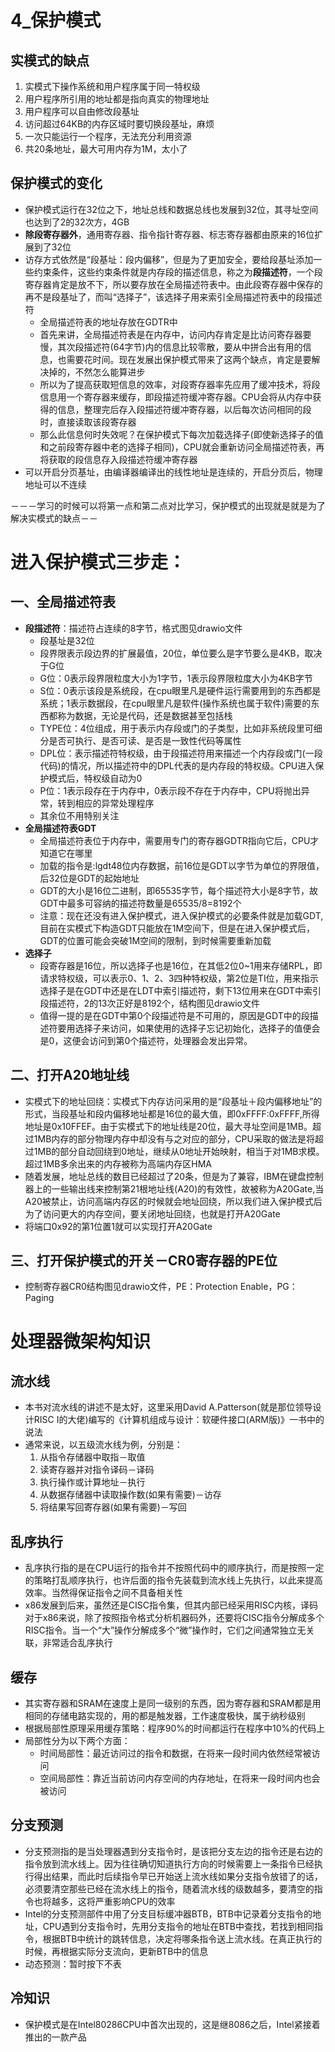 # 4_保护模式

## 实模式的缺点

1. 实模式下操作系统和用户程序属于同一特权级
2. 用户程序所引用的地址都是指向真实的物理地址
3. 用户程序可以自由修改段基址
4. 访问超过64KB的内存区域时要切换段基址，麻烦
5. 一次只能运行一个程序，无法充分利用资源
6. 共20条地址，最大可用内存为1M，太小了

## 保护模式的变化

- 保护模式运行在32位之下，地址总线和数据总线也发展到32位，其寻址空间也达到了2的32次方，4GB
- **除段寄存器外**，通用寄存器、指令指针寄存器、标志寄存器都由原来的16位扩展到了32位
- 访存方式依然是“段基址：段内偏移”，但是为了更加安全，要给段基址添加一些约束条件，这些约束条件就是内存段的描述信息，称之为**段描述符**，一个段寄存器肯定是放不下，所以要存放在全局描述符表中。由此段寄存器中保存的再不是段基址了，而叫“选择子”，该选择子用来索引全局描述符表中的段描述符
  - 全局描述符表的地址存放在GDTR中
  - 首先来讲，全局描述符表是在内存中，访问内存肯定是比访问寄存器要慢，其次段描述符(64字节)内的信息比较零散，要从中拼合出有用的信息，也需要花时间。现在发展出保护模式带来了这两个缺点，肯定是要解决掉的，不然怎么能算进步
  - 所以为了提高获取短信息的效率，对段寄存器率先应用了缓冲技术，将段信息用一个寄存器来缓存，即段描述符缓冲寄存器。CPU会将从内存中获得的信息，整理完后存入段描述符缓冲寄存器，以后每次访问相同的段时，直接读取该段寄存器
  - 那么此信息何时失效呢？在保护模式下每次加载选择子(即使新选择子的值和之前段寄存器中老的选择子相同)，CPU就会重新访问全局描述符表，再将获取的段信息存入段描述符缓冲寄存器
- 可以开启分页基址，由编译器编译出的线性地址是连续的，开启分页后，物理地址可以不连续

－－－学习的时候可以将第一点和第二点对比学习，保护模式的出现就是就是为了解决实模式的缺点－－

# 进入保护模式三步走：

## 一、全局描述符表

- **段描述符**：描述符占连续的8字节，格式图见drawio文件
  - 段基址是32位
  - 段界限表示段边界的扩展最值，20位，单位要么是字节要么是4KB，取决于G位
  - G位：0表示段界限粒度大小为1字节，1表示段界限粒度大小为4KB字节
  - S位：0表示该段是系统段，在cpu眼里凡是硬件运行需要用到的东西都是系统；1表示数据段，在cpu眼里凡是软件(操作系统也属于软件)需要的东西都称为数据，无论是代码，还是数据甚至包括栈
  - TYPE位：4位组成，用于表示内存段或门的子类型，比如非系统段里可细分是否可执行、是否可读、是否是一致性代码等属性
  - DPL位：表示描述符特权级，由于段描述符用来描述一个内存段或门(一段代码)的情况，所以描述符中的DPL代表的是内存段的特权级。CPU进入保护模式后，特权级自动为0
  - P位：1表示段存在于内存中，0表示段不存在于内存中，CPU将抛出异常，转到相应的异常处理程序
  - 其余位不用特别关注
- **全局描述符表GDT**
  - 全局描述符表位于内存中，需要用专门的寄存器GDTR指向它后，CPU才知道它在哪里
  - 加载的指令是:lgdt48位内存数据，前16位是GDT以字节为单位的界限值，后32位是GDT的起始地址
  - GDT的大小是16位二进制，即65535字节，每个描述符大小是8字节，故GDT中最多可容纳的描述符数量是65535/8=8192个
  - 注意：现在还没有进入保护模式，进入保护模式的必要条件就是加载GDT,目前在实模式下构造GDT只能放在1M空间下，但是在进入保护模式后，GDT的位置可能会突破1M空间的限制，到时候需要重新加载
- **选择子**
  - 段寄存器是16位，所以选择子也是16位，在其低2位0~1用来存储RPL，即请求特权级，可以表示0、1、2、3四种特权级，第2位是TI位，用来指示选择子是在GDT中还是在LDT中索引描述符，剩下13位用来在GDT中索引段描述符，2的13次正好是8192个，结构图见drawio文件
  - 值得一提的是在GDT中第0个段描述符是不可用的，原因是GDT中的段描述符要用选择子来访问，如果使用的选择子忘记初始化，选择子的值便会是0，这便会访问到第0个描述符，处理器会发出异常。

## 二、打开A20地址线

- 实模式下的地址回绕：实模式下内存访问采用的是“段基址＋段内偏移地址”的形式，当段基址和段内偏移地址都是16位的最大值，即0xFFFF:0xFFFF,所得地址是0x10FFEF。由于实模式下的地址线是20位，最大寻址空间是1MB。超过1MB内存的部分物理内存中却没有与之对应的部分，CPU采取的做法是将超过1MB的部分自动回绕到0地址，继续从0地址开始映射，相当于对1MB求模。超过1MB多余出来的内存被称为高端内存区HMA
- 随着发展，地址总线的数目已经超过了20条，但是为了兼容，IBM在键盘控制器上的一些输出线来控制第21根地址线(A20)的有效性，故被称为A20Gate,当A20被禁止，访问高端内存区的时候就会地址回绕，所以我们进入保护模式后为了访问更大的内存空间，要关闭地址回绕，也就是打开A20Gate
- 将端口0x92的第1位置1就可以实现打开A20Gate

## 三、打开保护模式的开关－CR0寄存器的PE位

- 控制寄存器CR0结构图见drawio文件，PE：Protection Enable，PG：Paging

# 处理器微架构知识

## 流水线

- 本书对流水线的讲述不是太好，这里采用David A.Patterson(就是那位领导设计RISC I的大佬)编写的《计算机组成与设计：软硬件接口(ARM版)》一书中的说法
- 通常来说，以五级流水线为例，分别是：
  1. 从指令存储器中取指－取值
  2. 读寄存器并对指令译码－译码
  3. 执行操作或计算地址－执行
  4. 从数据存储器中读取操作数(如果有需要)－访存
  5. 将结果写回寄存器(如果有需要)－写回

## 乱序执行

- 乱序执行指的是在CPU运行的指令并不按照代码中的顺序执行，而是按照一定的策略打乱顺序执行，也许后面的指令先装载到流水线上先执行，以此来提高效率。当然得保证指令之间不具备相关性
- x86发展到后来，虽然还是CISC指令集，但其内部已经采用RISC内核，译码对于x86来说，除了按照指令格式分析机器码外，还要将CISC指令分解成多个RISC指令。当一个“大”操作分解成多个“微”操作时，它们之间通常独立无关联，非常适合乱序执行

## 缓存

- 其实寄存器和SRAM在速度上是同一级别的东西，因为寄存器和SRAM都是用相同的存储电路实现的，用的都是触发器，工作速度极快，属于纳秒级别
- 根据局部性原理采用缓存策略：程序90%的时间都运行在程序中10%的代码上
- 局部性分为以下两个方面：
  - 时间局部性：最近访问过的指令和数据，在将来一段时间内依然经常被访问
  - 空间局部性：靠近当前访问内存空间的内存地址，在将来一段时间内也会被访问

## 分支预测

- 分支预测指的是当处理器遇到分支指令时，是该把分支左边的指令还是右边的指令放到流水线上。因为往往确切知道执行方向的时候需要上一条指令已经执行得出结果，而此时后续指令早已开始送上流水线如果分支指令放错了的话，必须要清空那些已经在流水线上的指令，随着流水线的级数越多，要清空的指令也将越多，这将严重影响CPU的效率
- Intel的分支预测部件中用了分支目标缓冲器BTB，BTB中记录着分支指令的地址，CPU遇到分支指令时，先用分支指令的地址在BTB中查找，若找到相同指令，根据BTB中统计的跳转信息，决定将哪条指令送上流水线。在真正执行的时候，再根据实际分支流向，更新BTB中的信息
- 动态预测：暂时按下不表

## 冷知识

- 保护模式是在Intel80286CPU中首次出现的，这是继8086之后，Intel紧接着推出的一款产品
